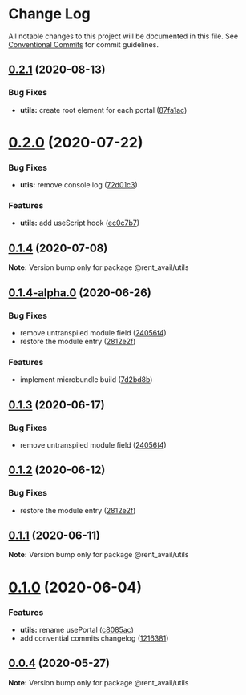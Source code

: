 # Change Log

All notable changes to this project will be documented in this file.
See [Conventional Commits](https://conventionalcommits.org) for commit guidelines.

## [0.2.1](https://github.com/rentalutions/elements/compare/@rent_avail/utils@0.2.0...@rent_avail/utils@0.2.1) (2020-08-13)


### Bug Fixes

* **utils:** create root element for each portal ([87fa1ac](https://github.com/rentalutions/elements/commit/87fa1acb6feccfd13753071bfb4446c6ddad7398))





# [0.2.0](https://github.com/rentalutions/elements/compare/@rent_avail/utils@0.1.4...@rent_avail/utils@0.2.0) (2020-07-22)


### Bug Fixes

* **utis:** remove console log ([72d01c3](https://github.com/rentalutions/elements/commit/72d01c3a53717accd01f2dec933a0218b63ea03f))


### Features

* **utils:** add useScript hook ([ec0c7b7](https://github.com/rentalutions/elements/commit/ec0c7b7dec7343bcef2a7fc8a80419a652341236))





## [0.1.4](https://github.com/rentalutions/elements/compare/@rent_avail/utils@0.1.4-alpha.0...@rent_avail/utils@0.1.4) (2020-07-08)

**Note:** Version bump only for package @rent_avail/utils





## [0.1.4-alpha.0](https://github.com/rentalutions/elements/compare/@rent_avail/utils@0.1.0...@rent_avail/utils@0.1.4-alpha.0) (2020-06-26)


### Bug Fixes

* remove untranspiled module field ([24056f4](https://github.com/rentalutions/elements/commit/24056f4dcc4ab05fc8d0c604a0630d7b3a8aca3c))
* restore the module entry ([2812e2f](https://github.com/rentalutions/elements/commit/2812e2f5d71068ce37a8511d9b8c527b5d63efae))


### Features

* implement microbundle build ([7d2bd8b](https://github.com/rentalutions/elements/commit/7d2bd8b20990211f6d048a3f393d78ac15ce0142))





## [0.1.3](https://github.com/rentalutions/elements/compare/@rent_avail/utils@0.1.2...@rent_avail/utils@0.1.3) (2020-06-17)


### Bug Fixes

* remove untranspiled module field ([24056f4](https://github.com/rentalutions/elements/commit/24056f4dcc4ab05fc8d0c604a0630d7b3a8aca3c))





## [0.1.2](https://github.com/rentalutions/elements/compare/@rent_avail/utils@0.1.1...@rent_avail/utils@0.1.2) (2020-06-12)


### Bug Fixes

* restore the module entry ([2812e2f](https://github.com/rentalutions/elements/commit/2812e2f5d71068ce37a8511d9b8c527b5d63efae))





## [0.1.1](https://github.com/rentalutions/elements/compare/@rent_avail/utils@0.1.0...@rent_avail/utils@0.1.1) (2020-06-11)

**Note:** Version bump only for package @rent_avail/utils





# [0.1.0](https://github.com/rentalutions/elements/compare/@rent_avail/utils@0.0.3...@rent_avail/utils@0.1.0) (2020-06-04)


### Features

* **utils:** rename usePortal ([c8085ac](https://github.com/rentalutions/elements/commit/c8085ac7a43d71a37da98210b95a85711ebe4138))
* add convential commits changelog ([1216381](https://github.com/rentalutions/elements/commit/1216381d4e1bb8eb8dea4a2293a8bb84662195a9))





## [0.0.4](https://github.com/rentalutions/elements/compare/@rent_avail/utils@0.0.3...@rent_avail/utils@0.0.4) (2020-05-27)

**Note:** Version bump only for package @rent_avail/utils
